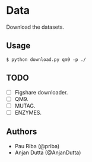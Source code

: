 # Data

Download the datasets.

## Usage

    $ python download.py qm9 -p ./

## TODO

- [ ] Figshare downloader.
- [ ] QM9.
- [ ] MUTAG.
- [ ] ENZYMES.

## Authors

* Pau Riba (@priba)
* Anjan Dutta (@AnjanDutta)
